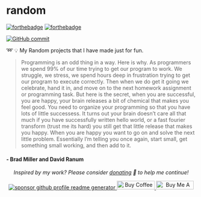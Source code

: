 # random

[![forthebadge](https://forthebadge.com/images/badges/made-with-python.svg)](https://forthebadge.com) [![forthebadge](https://forthebadge.com/images/badges/for-you.svg)](https://forthebadge.com)

[![GitHub commit](https://img.shields.io/github/last-commit/mpey2953/random)](https://github.com/mpey2953/random/commits/master)

➿ 💡 My Random projects that I have made just for fun.

> Programming is an odd thing in a way. Here is why. As programmers we spend 99% of our time trying to get our program to work. We struggle, we stress, we spend hours deep in frustration trying to get our program to execute correctly. Then when we do get it going we celebrate, hand it in, and move on to the next homework assignment or programming task. But here is the secret, when you are successful, you are happy, your brain releases a bit of chemical that makes you feel good. You need to organize your programming so that you have lots of little successess. It turns out your brain doesn’t care all that much if you have successfully written hello world, or a fast fourier transform (trust me its hard) you still get that little release that makes you happy. When you are happy you want to go on and solve the next little problem. Essentially I’m telling you once again, start small, get something small working, and then add to it.
#### -   Brad Miller and David Ranum

<p align="center">
<i>Inspired by my work? Please consider <a href="https://paypal.me/mpey2953/5">donating</a>  💸 to help me continue!</i>
</p>

<p align="center">
<a href="https://www.paypal.me/mpey2953"><img src="https://img.shields.io/badge/support-PayPal-blue?logo=PayPal&style=flat-square&label=Donate" alt="sponsor github profile readme generator"/>
</a>
<a href='https://ko-fi.com/mpey2953' target='_blank'><img height='23' width="100" src='https://cdn.ko-fi.com/cdn/kofi3.png?v=2' alt='Buy Coffee for mpey2953' />
</a>
<a href="https://www.buymeacoffee.com/mpey2953" target="_blank"><img src="https://cdn.buymeacoffee.com/buttons/default-orange.png" alt="Buy Me A Coffee" height="23" width="100" style="border-radius:1px" />
</p>